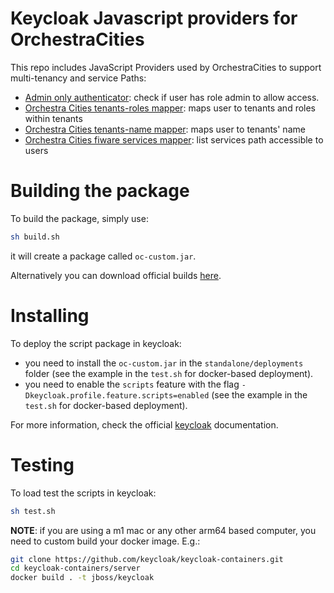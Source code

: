 # Keycloak Javascript providers for OrchestraCities

This repo includes JavaScript Providers used by OrchestraCities
to support multi-tenancy and service Paths:
 
* [Admin only authenticator](scripts/admin-only-authenticator.js): check if user has role admin to allow access.
* [Orchestra Cities tenants-roles mapper](scripts/tenants-mapper.js): maps user to tenants and roles within tenants
* [Orchestra Cities tenants-name mapper](scripts/tenants-name-mapper.js): maps user to tenants' name
* [Orchestra Cities fiware services mapper](scripts/services-mapper.js): list services path accessible to users

# Building the package

To build the package, simply use:

```sh
sh build.sh
```

it will create a package called `oc-custom.jar`.

Alternatively you can download official builds [here](https://github.com/orchestracities/keycloak-scripts/releases).

# Installing

To deploy the script package in keycloak:
- you need to install the `oc-custom.jar` in the `standalone/deployments` folder
    (see the example in the `test.sh` for docker-based deployment).
- you need to enable the `scripts` feature with the flag
    `-Dkeycloak.profile.feature.scripts=enabled`
    (see the example in the `test.sh` for docker-based deployment).

For more information, check the official [keycloak](https://www.keycloak.org/docs/latest/server_development/#deploy-the-script-jar)
documentation.

# Testing

To load test the scripts in keycloak:

```sh
sh test.sh
```

**NOTE**: if you are using a m1 mac or any other arm64 based computer, you need
to custom build your docker image. E.g.:

```sh
git clone https://github.com/keycloak/keycloak-containers.git
cd keycloak-containers/server
docker build . -t jboss/keycloak
```
